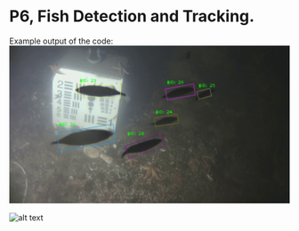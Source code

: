 # P6, Fish Detection and Tracking.

Example output of the code:
![alt text](https://github.com/MTA21634/P6_Fish_Detection/blob/main/images/example_1.png?raw=true)

![alt text](https://github.com/MTA21634/P6_Fish_Detection/blob/main/images/example_2.gif?raw=true)
